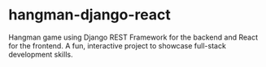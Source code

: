 # hangman-django-react
Hangman game using Django REST Framework for the backend and React for the frontend. A fun, interactive project to showcase full-stack development skills.
